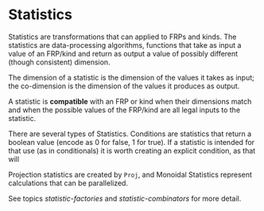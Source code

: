 # Statistics

Statistics are transformations that can applied to FRPs and kinds.
The statistics are data-processing algorithms, functions that take
as input a value of an FRP/kind and return as output a value of
possibly different (though consistent) dimension.

The dimension of a statistic is the dimension of the values it
takes as input; the co-dimension is the dimension of the values
it produces as output.

A statistic is **compatible** with an FRP or kind when their dimensions
match and when the possible values of the FRP/kind are all legal inputs
to the statistic.

There are several types of Statistics.  Conditions are statistics that
return a boolean value (encode as 0 for false, 1 for true).
If a statistic is intended for that use (as in conditionals) it is worth
creating an explicit condition, as that will 

Projection statistics are created by `Proj`,
and Monoidal Statistics represent calculations that can be parallelized.

See topics *statistic-factories* and *statistic-combinators* for more detail.
